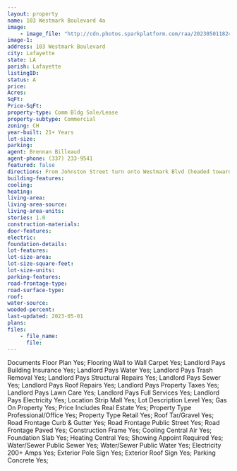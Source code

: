 ```yaml
---
layout: property
name: 103 Westmark Boulevard 4a
image:
    - image_file: "http://cdn.photos.sparkplatform.com/raa/20230501182440682739000000.jpg"
image-1:
address: 103 Westmark Boulevard
city: Lafayette
state: LA
parish: Lafayette
listingID: 
status: A
price: 
Acres: 
SqFt: 
Price-SqFt: 
property-type: Comm Bldg Sale/Lease
property-subtype: Commercial
zoning: CH
year-built: 21+ Years
lot-size: 
parking: 
agent: Brennan Billeaud
agent-phone: (337) 233-9541
featured: false
directions: From Johnston Street turn onto Westmark Blvd (headed towards Ambassador Caffery) the office suite will be on your Left at 103 Westmark Blvd.
building-features: 
cooling: 
heating: 
living-area: 
living-area-source: 
living-area-units: 
stories: 1.0
construction-materials: 
door-features: 
electric: 
foundation-details: 
lot-features: 
lot-size-area: 
lot-size-square-feet: 
lot-size-units: 
parking-features: 
road-frontage-type: 
road-surface-type: 
roof: 
water-source: 
wooded-percent: 
last-updated: 2023-05-01
plans: 
files:
    - file_name:
      file:
---
```

Documents	Floor Plan	Yes;
Flooring	Wall to Wall Carpet	Yes;
Landlord Pays	Building Insurance	Yes;
Landlord Pays	Water	Yes;
Landlord Pays	Trash Removal	Yes;
Landlord Pays	Structural Repairs	Yes;
Landlord Pays	Sewer	Yes;
Landlord Pays	Roof Repairs	Yes;
Landlord Pays	Property Taxes	Yes;
Landlord Pays	Lawn Care	Yes;
Landlord Pays	Full Services	Yes;
Landlord Pays	Electricity	Yes;
Location	Strip Mall	Yes;
Lot Description	Level	Yes;
Gas	On Property	Yes;
Price Includes	Real Estate	Yes;
Property Type	Professional/Office	Yes;
Property Type	Retail	Yes;
Roof	Tar/Gravel	Yes;
Road Frontage	Curb & Gutter	Yes;
Road Frontage	Public Street	Yes;
Road Frontage	Paved	Yes;
Construction	Frame	Yes;
Cooling	Central Air	Yes;
Foundation	Slab	Yes;
Heating	Central	Yes;
Showing	Appoint Required	Yes;
Water/Sewer	Public Sewer	Yes;
Water/Sewer	Public Water	Yes;
Electricity	200+ Amps	Yes;
Exterior	Pole Sign	Yes;
Exterior	Roof Sign	Yes;
Parking	Concrete	Yes;


